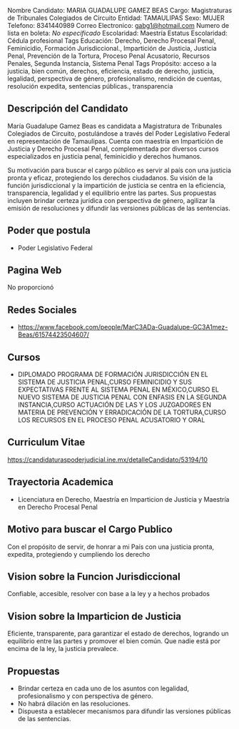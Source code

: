 Nombre Candidato: MARIA GUADALUPE GAMEZ BEAS
Cargo: Magistraturas de Tribunales Colegiados de Circuito
Entidad: TAMAULIPAS
Sexo: MUJER
Telefono: 8341440989
Correo Electronico: gabg1@hotmail.com
Numero de lista en boleta: *No especificado*
Escolaridad: Maestría
Estatus Escolaridad: Cédula profesional
Tags Educación: Derecho, Derecho Procesal Penal, Feminicidio, Formación Jurisdiccional., Impartición de Justicia, Justicia Penal, Prevención de la Tortura, Proceso Penal Acusatorio, Recursos Penales, Segunda Instancia, Sistema Penal
Tags Propósito: acceso a la justicia, bien común, derechos, eficiencia, estado de derecho, justicia, legalidad, perspectiva de género, profesionalismo, rendición de cuentas, resolución expedita, sentencias públicas., transparencia


## Descripción del Candidato 

María Guadalupe Gamez Beas es candidata a Magistratura de Tribunales Colegiados de Circuito, postulándose a través del Poder Legislativo Federal en representación de Tamaulipas. Cuenta con maestría en Impartición de Justicia y Derecho Procesal Penal, complementada por diversos cursos especializados en justicia penal, feminicidio y derechos humanos. 

Su motivación para buscar el cargo público es servir al país con una justicia pronta y eficaz, protegiendo los derechos ciudadanos. Su visión de la función jurisdiccional y la impartición de justicia se centra en la eficiencia, transparencia, legalidad y el equilibrio entre las partes. Sus propuestas incluyen brindar certeza jurídica con perspectiva de género, agilizar la emisión de resoluciones y difundir las versiones públicas de las sentencias.


## Poder que postula

- Poder Legislativo Federal


## Pagina Web

No proporcionó


## Redes Sociales

- https://www.facebook.com/people/MarC3ADa-Guadalupe-GC3A1mez-Beas/61574423504607/


## Cursos

- DIPLOMADO PROGRAMA DE FORMACIÓN JURISDICCIÓN EN EL SISTEMA DE JUSTICIA PENAL,CURSO FEMINICIDIO Y SUS EXPECTATIVAS FRENTE AL SISTEMA PENAL EN MÉXICO,CURSO EL NUEVO SISTEMA DE JUSTICIA PENAL CON ENFASIS EN LA SEGUNDA INSTANCIA,CURSO ACTUACIÓN DE LAS Y LOS JUZGADORES EN MATERIA DE PREVENCIÓN Y ERRADICACIÓN DE LA TORTURA,CURSO LOS RECURSOS EN EL PROCESO PENAL ACUSATORIO Y ORAL


## Curriculum Vitae

https://candidaturaspoderjudicial.ine.mx/detalleCandidato/53194/10


## Trayectoria Academica

- Licenciatura en Derecho, Maestría en Imparticion de Justicia y Maestría en Derecho Procesal Penal


## Motivo para buscar el Cargo Publico

Con el propósito de servir, de honrar a mi País con una justicia pronta, expedita, protegiendo y cumpliendo los derecho


## Vision sobre la Funcion Jurisdiccional

Confiable, accesible, resolver con base a la ley y a hechos probados


## Vision sobre la Imparticion de Justicia

Eficiente, transparente, para garantizar el estado de derechos, logrando un equilibrio entre las partes y promover el bien común. Que nadie está por encima de la ley, la justicia prevalece.


## Propuestas

- Brindar certeza en cada uno de los asuntos con legalidad, profesionalismo y con perspectiva de género.
- No habrá dilación en las resoluciones.
- Dispuesta a establecer mecanismos para difundir las versiones públicas de las sentencias.

